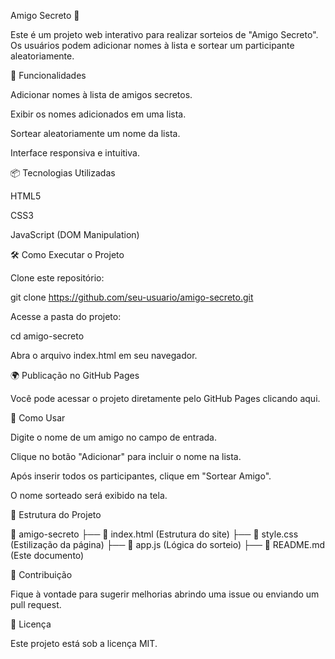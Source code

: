 Amigo Secreto 🎁

Este é um projeto web interativo para realizar sorteios de "Amigo Secreto". Os usuários podem adicionar nomes à lista e sortear um participante aleatoriamente.

🚀 Funcionalidades

Adicionar nomes à lista de amigos secretos.

Exibir os nomes adicionados em uma lista.

Sortear aleatoriamente um nome da lista.

Interface responsiva e intuitiva.

📦 Tecnologias Utilizadas

HTML5

CSS3

JavaScript (DOM Manipulation)

🛠 Como Executar o Projeto

Clone este repositório:

git clone https://github.com/seu-usuario/amigo-secreto.git

Acesse a pasta do projeto:

cd amigo-secreto

Abra o arquivo index.html em seu navegador.

🌍 Publicação no GitHub Pages

Você pode acessar o projeto diretamente pelo GitHub Pages clicando aqui.

📜 Como Usar

Digite o nome de um amigo no campo de entrada.

Clique no botão "Adicionar" para incluir o nome na lista.

Após inserir todos os participantes, clique em "Sortear Amigo".

O nome sorteado será exibido na tela.

📌 Estrutura do Projeto

📂 amigo-secreto
├── 📄 index.html (Estrutura do site)
├── 🎨 style.css (Estilização da página)
├── 🚀 app.js (Lógica do sorteio)
├── 📜 README.md (Este documento)

📩 Contribuição

Fique à vontade para sugerir melhorias abrindo uma issue ou enviando um pull request.

📝 Licença

Este projeto está sob a licença MIT.

